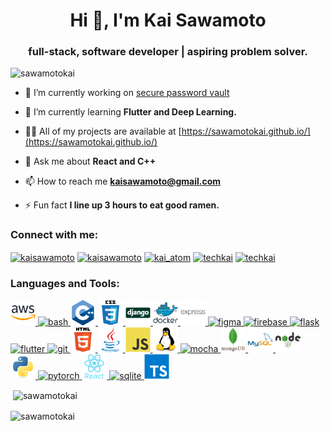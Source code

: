 <h1 align="center">Hi 👋, I'm Kai Sawamoto</h1>
<h3 align="center">full-stack, software developer  |  aspiring problem solver.</h3>

<p align="left"> <img src="https://komarev.com/ghpvc/?username=sawamotokai&label=Profile%20views&color=0e75b6&style=flat" alt="sawamotokai" /> </p>

- 🔭 I’m currently working on [secure password vault](https://github.com/sawamotokai/secure-password-vault)

- 🌱 I’m currently learning **Flutter and Deep Learning.**

- 👨‍💻 All of my projects are available at [https://sawamotokai.github.io/](https://sawamotokai.github.io/)

- 💬 Ask me about **React and C++**

- 📫 How to reach me **kaisawamoto@gmail.com**

- ⚡ Fun fact **I line up 3 hours to eat good ramen.**

<h3 align="left">Connect with me:</h3>
<p align="left">
<a href="https://linkedin.com/in/kaisawamoto" target="blank"><img align="center" src="https://cdn.jsdelivr.net/npm/simple-icons@3.0.1/icons/linkedin.svg" alt="kaisawamoto" height="30" width="40" /></a>
<a href="https://fb.com/kaisawamoto" target="blank"><img align="center" src="https://cdn.jsdelivr.net/npm/simple-icons@3.0.1/icons/facebook.svg" alt="kaisawamoto" height="30" width="40" /></a>
<a href="https://instagram.com/kai_atom" target="blank"><img align="center" src="https://cdn.jsdelivr.net/npm/simple-icons@3.0.1/icons/instagram.svg" alt="kai_atom" height="30" width="40" /></a>
<a href="https://codeforces.com/profile/techkai" target="blank"><img align="center" src="https://cdn.jsdelivr.net/npm/simple-icons@3.0.1/icons/codeforces.svg" alt="techkai" height="30" width="40" /></a>
<a href="https://www.leetcode.com/techkai" target="blank"><img align="center" src="https://cdn.jsdelivr.net/npm/simple-icons@3.0.1/icons/leetcode.svg" alt="techkai" height="30" width="40" /></a>
</p>

<h3 align="left">Languages and Tools:</h3>
<p align="left"> <a href="https://aws.amazon.com" target="_blank"> <img src="https://raw.githubusercontent.com/devicons/devicon/master/icons/amazonwebservices/amazonwebservices-original-wordmark.svg" alt="aws" width="40" height="40"/> </a> <a href="https://www.gnu.org/software/bash/" target="_blank"> <img src="https://www.vectorlogo.zone/logos/gnu_bash/gnu_bash-icon.svg" alt="bash" width="40" height="40"/> </a> <a href="https://www.w3schools.com/cpp/" target="_blank"> <img src="https://raw.githubusercontent.com/devicons/devicon/master/icons/cplusplus/cplusplus-original.svg" alt="cplusplus" width="40" height="40"/> </a> <a href="https://www.w3schools.com/css/" target="_blank"> <img src="https://raw.githubusercontent.com/devicons/devicon/master/icons/css3/css3-original-wordmark.svg" alt="css3" width="40" height="40"/> </a> <a href="https://www.djangoproject.com/" target="_blank"> <img src="https://raw.githubusercontent.com/devicons/devicon/master/icons/django/django-original.svg" alt="django" width="40" height="40"/> </a> <a href="https://www.docker.com/" target="_blank"> <img src="https://raw.githubusercontent.com/devicons/devicon/master/icons/docker/docker-original-wordmark.svg" alt="docker" width="40" height="40"/> </a> <a href="https://expressjs.com" target="_blank"> <img src="https://raw.githubusercontent.com/devicons/devicon/master/icons/express/express-original-wordmark.svg" alt="express" width="40" height="40"/> </a> <a href="https://www.figma.com/" target="_blank"> <img src="https://www.vectorlogo.zone/logos/figma/figma-icon.svg" alt="figma" width="40" height="40"/> </a> <a href="https://firebase.google.com/" target="_blank"> <img src="https://www.vectorlogo.zone/logos/firebase/firebase-icon.svg" alt="firebase" width="40" height="40"/> </a> <a href="https://flask.palletsprojects.com/" target="_blank"> <img src="https://www.vectorlogo.zone/logos/pocoo_flask/pocoo_flask-icon.svg" alt="flask" width="40" height="40"/> </a> <a href="https://flutter.dev" target="_blank"> <img src="https://www.vectorlogo.zone/logos/flutterio/flutterio-icon.svg" alt="flutter" width="40" height="40"/> </a> <a href="https://git-scm.com/" target="_blank"> <img src="https://www.vectorlogo.zone/logos/git-scm/git-scm-icon.svg" alt="git" width="40" height="40"/> </a> <a href="https://www.w3.org/html/" target="_blank"> <img src="https://raw.githubusercontent.com/devicons/devicon/master/icons/html5/html5-original-wordmark.svg" alt="html5" width="40" height="40"/> </a> <a href="https://www.java.com" target="_blank"> <img src="https://raw.githubusercontent.com/devicons/devicon/master/icons/java/java-original.svg" alt="java" width="40" height="40"/> </a> <a href="https://developer.mozilla.org/en-US/docs/Web/JavaScript" target="_blank"> <img src="https://raw.githubusercontent.com/devicons/devicon/master/icons/javascript/javascript-original.svg" alt="javascript" width="40" height="40"/> </a> <a href="https://www.linux.org/" target="_blank"> <img src="https://raw.githubusercontent.com/devicons/devicon/master/icons/linux/linux-original.svg" alt="linux" width="40" height="40"/> </a> <a href="https://mochajs.org" target="_blank"> <img src="https://www.vectorlogo.zone/logos/mochajs/mochajs-icon.svg" alt="mocha" width="40" height="40"/> </a> <a href="https://www.mongodb.com/" target="_blank"> <img src="https://raw.githubusercontent.com/devicons/devicon/master/icons/mongodb/mongodb-original-wordmark.svg" alt="mongodb" width="40" height="40"/> </a> <a href="https://www.mysql.com/" target="_blank"> <img src="https://raw.githubusercontent.com/devicons/devicon/master/icons/mysql/mysql-original-wordmark.svg" alt="mysql" width="40" height="40"/> </a> <a href="https://nodejs.org" target="_blank"> <img src="https://raw.githubusercontent.com/devicons/devicon/master/icons/nodejs/nodejs-original-wordmark.svg" alt="nodejs" width="40" height="40"/> </a> <a href="https://www.python.org" target="_blank"> <img src="https://raw.githubusercontent.com/devicons/devicon/master/icons/python/python-original.svg" alt="python" width="40" height="40"/> </a> <a href="https://pytorch.org/" target="_blank"> <img src="https://www.vectorlogo.zone/logos/pytorch/pytorch-icon.svg" alt="pytorch" width="40" height="40"/> </a> <a href="https://reactjs.org/" target="_blank"> <img src="https://raw.githubusercontent.com/devicons/devicon/master/icons/react/react-original-wordmark.svg" alt="react" width="40" height="40"/> </a> <a href="https://www.sqlite.org/" target="_blank"> <img src="https://www.vectorlogo.zone/logos/sqlite/sqlite-icon.svg" alt="sqlite" width="40" height="40"/> </a> <a href="https://www.typescriptlang.org/" target="_blank"> <img src="https://raw.githubusercontent.com/devicons/devicon/master/icons/typescript/typescript-original.svg" alt="typescript" width="40" height="40"/> </a> </p>

<p>&nbsp;<img align="center" src="https://github-readme-stats.vercel.app/api?username=sawamotokai&show_icons=true&locale=en&theme=tokyonight" alt="sawamotokai" /></p>

<p><img align="center" src="https://github-readme-streak-stats.herokuapp.com/?user=sawamotokai&" alt="sawamotokai" /></p>
